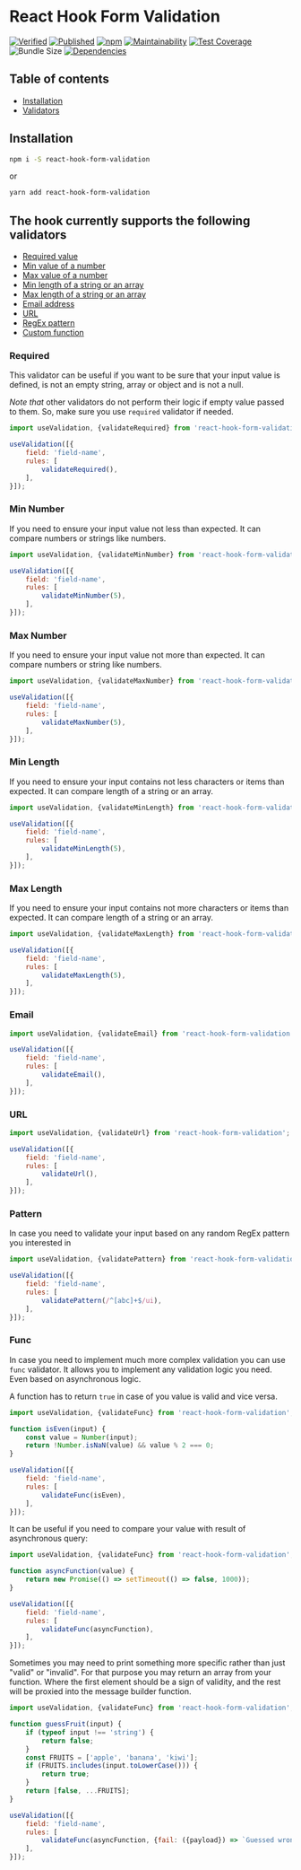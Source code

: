 # React Hook Form Validation

[![Verified](https://github.com/boonya/react-hook-form-validation/actions/workflows/verify.yml/badge.svg)](https://github.com/boonya/react-hook-form-validation/actions/workflows/verify.yml?query=event%3Apush+branch%3Amain)
[![Published](https://github.com/boonya/react-hook-form-validation/actions/workflows/publish.yml/badge.svg)](https://github.com/boonya/react-hook-form-validation/actions/workflows/publish.yml?query=event%3Arelease)
[![npm](https://img.shields.io/npm/v/react-hook-form-validation)](https://www.npmjs.com/package/react-hook-form-validation)
[![Maintainability](https://img.shields.io/codeclimate/maintainability-percentage/boonya/react-hook-form-validation?label=maintainability)](https://codeclimate.com/github/boonya/react-hook-form-validation)
[![Test Coverage](https://img.shields.io/codeclimate/coverage/boonya/react-hook-form-validation)](https://codeclimate.com/github/boonya/react-hook-form-validation)
![Bundle Size](https://img.shields.io/bundlephobia/min/react-hook-form-validation)
[![Dependencies](https://img.shields.io/librariesio/release/npm/react-hook-form-validation)](https://www.npmjs.com/package/react-hook-form-validation?activeTab=dependencies)

## Table of contents

- [Installation](#installation)
- [Validators](#the-hook-currently-supports-the-following-validators)

## Installation

```bash static
npm i -S react-hook-form-validation
```

or

```bash static
yarn add react-hook-form-validation
```

## The hook currently supports the following validators

- [Required value](#required)
- [Min value of a number](#min-number)
- [Max value of a number](#max-number)
- [Min length of a string or an array](#min-length)
- [Max length of a string or an array](#max-length)
- [Email address](#email)
- [URL](#url)
- [RegEx pattern](#pattern)
- [Custom function](#func)

### Required

This validator can be useful if you want to be sure that your input value is defined, is not an empty string, array or object and is not a null.

_Note that_ other validators do not perform their logic if empty value passed to them. So, make sure you use `required` validator if needed.

```js static
import useValidation, {validateRequired} from 'react-hook-form-validation';

useValidation([{
    field: 'field-name',
    rules: [
        validateRequired(),
    ],
}]);
```

### Min Number

If you need to ensure your input value not less than expected. It can compare numbers or strings like numbers.

```js static
import useValidation, {validateMinNumber} from 'react-hook-form-validation';

useValidation([{
    field: 'field-name',
    rules: [
        validateMinNumber(5),
    ],
}]);
```

### Max Number

If you need to ensure your input value not more than expected. It can compare numbers or string like numbers.

```js static
import useValidation, {validateMaxNumber} from 'react-hook-form-validation';

useValidation([{
    field: 'field-name',
    rules: [
        validateMaxNumber(5),
    ],
}]);
```

### Min Length

If you need to ensure your input contains not less characters or items than expected. It can compare length of a string or an array.

```js static
import useValidation, {validateMinLength} from 'react-hook-form-validation';

useValidation([{
    field: 'field-name',
    rules: [
        validateMinLength(5),
    ],
}]);
```

### Max Length

If you need to ensure your input contains not more characters or items than expected. It can compare length of a string or an array.

```js static
import useValidation, {validateMaxLength} from 'react-hook-form-validation';

useValidation([{
    field: 'field-name',
    rules: [
        validateMaxLength(5),
    ],
}]);
```

### Email

```js static
import useValidation, {validateEmail} from 'react-hook-form-validation';

useValidation([{
    field: 'field-name',
    rules: [
        validateEmail(),
    ],
}]);
```

### URL

```js static
import useValidation, {validateUrl} from 'react-hook-form-validation';

useValidation([{
    field: 'field-name',
    rules: [
        validateUrl(),
    ],
}]);
```

### Pattern

In case you need to validate your input based on any random RegEx pattern you interested in

```js static
import useValidation, {validatePattern} from 'react-hook-form-validation';

useValidation([{
    field: 'field-name',
    rules: [
        validatePattern(/^[abc]+$/ui),
    ],
}]);
```

### Func

In case you need to implement much more complex validation you can use `func` validator.
It allows you to implement any validation logic you need. Even based on asynchronous logic.

A function has to return `true` in case of you value is valid and vice versa.

```js static
import useValidation, {validateFunc} from 'react-hook-form-validation';

function isEven(input) {
    const value = Number(input);
    return !Number.isNaN(value) && value % 2 === 0;
}

useValidation([{
    field: 'field-name',
    rules: [
        validateFunc(isEven),
    ],
}]);
```

It can be useful if you need to compare your value with result of asynchronous query:

```js static
import useValidation, {validateFunc} from 'react-hook-form-validation';

function asyncFunction(value) {
    return new Promise(() => setTimeout(() => false, 1000));
}

useValidation([{
    field: 'field-name',
    rules: [
        validateFunc(asyncFunction),
    ],
}]);
```

Sometimes you may need to print something more specific rather than just "valid" or "invalid". For that purpose you may return an array from your function. Where the first element should be a sign of validity, and the rest will be proxied into the message builder function.

```js static
import useValidation, {validateFunc} from 'react-hook-form-validation';

function guessFruit(input) {
    if (typeof input !== 'string') {
        return false;
    }
    const FRUITS = ['apple', 'banana', 'kiwi'];
    if (FRUITS.includes(input.toLowerCase())) {
        return true;
    }
    return [false, ...FRUITS];
}

useValidation([{
    field: 'field-name',
    rules: [
        validateFunc(asyncFunction, {fail: ({payload}) => `Guessed wrong. It should have been ${payload.join(', ')}.`})
    ],
}]);
```
